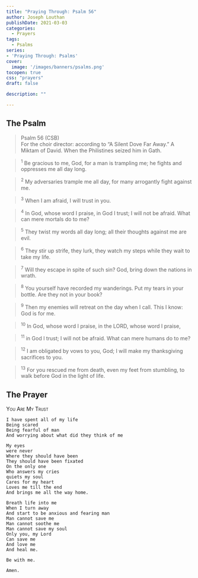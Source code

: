 ```yaml
---
title: "Praying Through: Psalm 56"
author: Joseph Louthan
publishDate: 2021-03-03
categories:
  - Prayers
tags:
  - Psalms
series:
- 'Praying Through: Psalms'
cover:
  image: '/images/banners/psalms.png'
tocopen: true
css: "prayers"
draft: false

description: ""

---
```

## The Psalm

>Psalm 56 (CSB)  
><sup></sup> For the choir director: according to “A Silent Dove Far Away.” A Miktam of David. When the Philistines seized him in Gath. 

><sup>1</sup> Be gracious to me, God, for a man is trampling me; he fights and oppresses me all day long. 

><sup>2</sup> My adversaries trample me all day, for many arrogantly fight against me. 

><sup>3</sup> When I am afraid, I will trust in you. 

><sup>4</sup> In God, whose word I praise, in God I trust; I will not be afraid. What can mere mortals do to me? 

><sup>5</sup> They twist my words all day long; all their thoughts against me are evil. 

><sup>6</sup> They stir up strife, they lurk, they watch my steps while they wait to take my life. 

><sup>7</sup> Will they escape in spite of such sin? God, bring down the nations in wrath. 

><sup>8</sup> You yourself have recorded my wanderings. Put my tears in your bottle. Are they not in your book? 

><sup>9</sup> Then my enemies will retreat on the day when I call. This I know: God is for me. 

><sup>10</sup> In God, whose word I praise, in the LORD, whose word I praise, 

><sup>11</sup> in God I trust; I will not be afraid. What can mere humans do to me? 

><sup>12</sup> I am obligated by vows to you, God; I will make my thanksgiving sacrifices to you. 

><sup>13</sup> For you rescued me from death, even my feet from stumbling, to walk before God in the light of life.

## The Prayer

<div style="font-variant: small-caps;">
You Are My Trust
</div>

```text
I have spent all of my life
Being scared
Being fearful of man
And worrying about what did they think of me

My eyes
were never
Where they should have been
They should have been fixated 
On the only one
Who answers my cries
quiets my soul
Cares for my heart
Loves me till the end
And brings me all the way home.

Breath life into me
When I turn away
And start to be anxious and fearing man
Man cannot save me
Man cannot soothe me
Man cannot save my soul
Only you, my Lord
Can save me
And love me
And heal me.

Be with me.

Amen.
```
